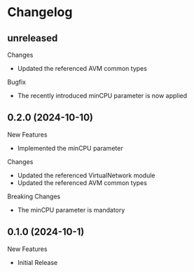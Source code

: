 # Changelog

## unreleased

Changes

- Updated the referenced AVM common types

Bugfix

- The recently introduced minCPU parameter is now applied

## 0.2.0 (2024-10-10)

New Features

- Implemented the minCPU parameter

Changes

- Updated the referenced VirtualNetwork module
- Updated the referenced AVM common types

Breaking Changes

- The minCPU parameter is mandatory

## 0.1.0 (2024-10-1)

New Features

- Initial Release
